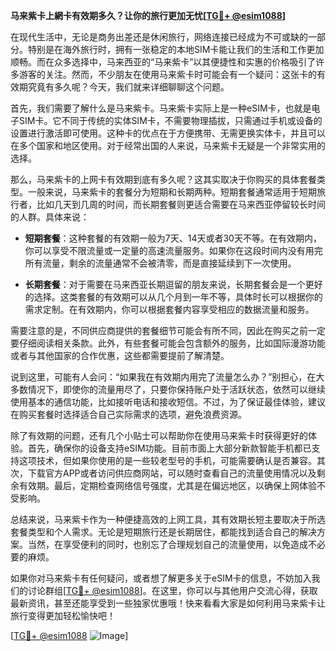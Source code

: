 **马来紫卡上網卡有效期多久？让你的旅行更加无忧[[TG💪+ @esim1088](https://t.me/s/esim1088)]**

在现代生活中，无论是商务出差还是休闲旅行，网络连接已经成为不可或缺的一部分。特别是在海外旅行时，拥有一张稳定的本地SIM卡能让我们的生活和工作更加顺畅。而在众多选择中，马来西亚的“马来紫卡”以其便捷性和实惠的价格吸引了许多游客的关注。然而，不少朋友在使用马来紫卡时可能会有一个疑问：这张卡的有效期究竟有多久呢？今天，我们就来详细聊聊这个问题。

首先，我们需要了解什么是马来紫卡。马来紫卡实际上是一种eSIM卡，也就是电子SIM卡。它不同于传统的实体SIM卡，不需要物理插拔，只需通过手机或设备的设置进行激活即可使用。这种卡的优点在于方便携带、无需更换实体卡，并且可以在多个国家和地区使用。对于经常出国的人来说，马来紫卡无疑是一个非常实用的选择。

那么，马来紫卡的上网卡有效期到底有多久呢？这其实取决于你购买的具体套餐类型。一般来说，马来紫卡的套餐分为短期和长期两种。短期套餐通常适用于短期旅行者，比如几天到几周的时间，而长期套餐则更适合需要在马来西亚停留较长时间的人群。具体来说：

- **短期套餐**：这种套餐的有效期一般为7天、14天或者30天不等。在有效期内，你可以享受不限流量或一定量的高速流量服务。如果你在这段时间内没有用完所有流量，剩余的流量通常不会被清零，而是直接延续到下一次使用。
  
- **长期套餐**：对于需要在马来西亚长期逗留的朋友来说，长期套餐会是一个更好的选择。这类套餐的有效期可以从几个月到一年不等，具体时长可以根据你的需求定制。在有效期内，你可以根据套餐内容享受相应的数据流量和服务。

需要注意的是，不同供应商提供的套餐细节可能会有所不同，因此在购买之前一定要仔细阅读相关条款。此外，有些套餐可能会包含额外的服务，比如国际漫游功能或者与其他国家的合作优惠，这些都需要提前了解清楚。

说到这里，可能有人会问：“如果我在有效期内用完了流量怎么办？”别担心，在大多数情况下，即使你的流量用尽了，只要你保持账户处于活跃状态，依然可以继续使用基本的通信功能，比如接听电话和接收短信。不过，为了保证最佳体验，建议在购买套餐时选择适合自己实际需求的选项，避免浪费资源。

除了有效期的问题，还有几个小贴士可以帮助你在使用马来紫卡时获得更好的体验。首先，确保你的设备支持eSIM功能。目前市面上大部分新款智能手机都已支持这项技术，但如果你使用的是一些较老型号的手机，可能需要确认是否兼容。其次，下载官方APP或者访问供应商网站，可以随时查看自己的流量使用情况以及剩余有效期。最后，定期检查网络信号强度，尤其是在偏远地区，以确保上网体验不受影响。

总结来说，马来紫卡作为一种便捷高效的上网工具，其有效期长短主要取决于所选套餐类型和个人需求。无论是短期旅行还是长期居住，都能找到适合自己的解决方案。当然，在享受便利的同时，也别忘了合理规划自己的流量使用，以免造成不必要的麻烦。

如果你对马来紫卡有任何疑问，或者想了解更多关于eSIM卡的信息，不妨加入我们的讨论群组[[TG💪+ @esim1088](https://t.me/s/esim1088)]。在这里，你可以与其他用户交流心得，获取最新资讯，甚至还能享受到一些独家优惠哦！快来看看大家是如何利用马来紫卡让旅行变得更加轻松愉快吧！

[[TG💪+ @esim1088](https://t.me/s/esim1088) ![Image](https://i.postimg.cc/4NQfJmqS/Snipaste-2025-05-13-00-14-12.png)]